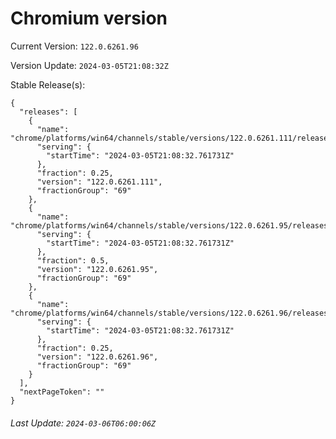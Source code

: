 # Chromium version

Current Version: `122.0.6261.96`

Version Update: `2024-03-05T21:08:32Z`

Stable Release(s):
```
{
  "releases": [
    {
      "name": "chrome/platforms/win64/channels/stable/versions/122.0.6261.111/releases/1709672912",
      "serving": {
        "startTime": "2024-03-05T21:08:32.761731Z"
      },
      "fraction": 0.25,
      "version": "122.0.6261.111",
      "fractionGroup": "69"
    },
    {
      "name": "chrome/platforms/win64/channels/stable/versions/122.0.6261.95/releases/1709672912",
      "serving": {
        "startTime": "2024-03-05T21:08:32.761731Z"
      },
      "fraction": 0.5,
      "version": "122.0.6261.95",
      "fractionGroup": "69"
    },
    {
      "name": "chrome/platforms/win64/channels/stable/versions/122.0.6261.96/releases/1709672912",
      "serving": {
        "startTime": "2024-03-05T21:08:32.761731Z"
      },
      "fraction": 0.25,
      "version": "122.0.6261.96",
      "fractionGroup": "69"
    }
  ],
  "nextPageToken": ""
}
```

###### Last Update: `2024-03-06T06:00:06Z`
        